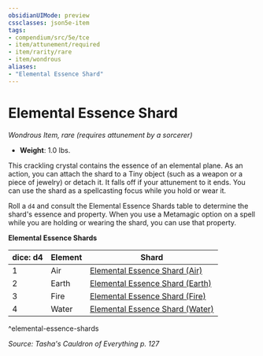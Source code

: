 ```yaml
---
obsidianUIMode: preview
cssclasses: json5e-item
tags:
- compendium/src/5e/tce
- item/attunement/required
- item/rarity/rare
- item/wondrous
aliases: 
- "Elemental Essence Shard"
---
```

# Elemental Essence Shard
*Wondrous Item, rare (requires attunement by a sorcerer)*  

- **Weight**: 1.0 lbs.

This crackling crystal contains the essence of an elemental plane. As an action, you can attach the shard to a Tiny object (such as a weapon or a piece of jewelry) or detach it. It falls off if your attunement to it ends. You can use the shard as a spellcasting focus while you hold or wear it.

Roll a `d4` and consult the Elemental Essence Shards table to determine the shard's essence and property. When you use a Metamagic option on a spell while you are holding or wearing the shard, you can use that property.

**Elemental Essence Shards**

| dice: d4 | Element | Shard |
|----------|---------|-------|
| 1 | Air | [Elemental Essence Shard (Air)](compendium/items/elemental-essence-shard-air-tce.md) |
| 2 | Earth | [Elemental Essence Shard (Earth)](compendium/items/elemental-essence-shard-earth-tce.md) |
| 3 | Fire | [Elemental Essence Shard (Fire)](compendium/items/elemental-essence-shard-fire-tce.md) |
| 4 | Water | [Elemental Essence Shard (Water)](compendium/items/elemental-essence-shard-water-tce.md) |
^elemental-essence-shards

*Source: Tasha's Cauldron of Everything p. 127*